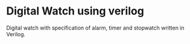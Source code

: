 # Digital Watch using verilog

Digital watch with specification of alarm, timer and stopwatch written in Verilog.
